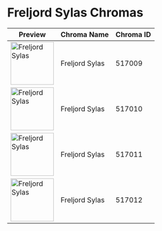 # Freljord Sylas Chromas

| Preview | Chroma Name | Chroma ID |
|---|---|---|
| <img src='https://raw.communitydragon.org/latest/plugins/rcp-be-lol-game-data/global/default/v1/champion-chroma-images/517/517009.png' alt='Freljord Sylas' width='100'> | Freljord Sylas | 517009 |
| <img src='https://raw.communitydragon.org/latest/plugins/rcp-be-lol-game-data/global/default/v1/champion-chroma-images/517/517010.png' alt='Freljord Sylas' width='100'> | Freljord Sylas | 517010 |
| <img src='https://raw.communitydragon.org/latest/plugins/rcp-be-lol-game-data/global/default/v1/champion-chroma-images/517/517011.png' alt='Freljord Sylas' width='100'> | Freljord Sylas | 517011 |
| <img src='https://raw.communitydragon.org/latest/plugins/rcp-be-lol-game-data/global/default/v1/champion-chroma-images/517/517012.png' alt='Freljord Sylas' width='100'> | Freljord Sylas | 517012 |
